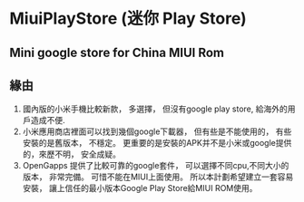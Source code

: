 # MiuiPlayStore (迷你 Play Store)
## Mini google store for  China MIUI Rom 

## 緣由
1. 國內版的小米手機比較新款， 多選擇， 但沒有google play store, 給海外的用戶造成不便. 
2. 小米應用商店裡面可以找到幾個google下載器， 但有些是不能使用的， 有些安裝的是舊版本， 不穩定。 更重要的是安裝的APK并不是小米或google提供的，來歷不明， 安全成疑。
3. OpenGapps 提供了比較可靠的google套件， 可以選擇不同cpu,不同大小的版本， 非常完備。 可惜不能在MIUI上面使用。 所以本計劃希望建立一套容易安裝， 讓上信任的最小版本Google Play Store給MIUI ROM使用。 
